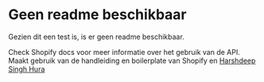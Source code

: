 # Geen readme beschikbaar
Gezien dit een test is, is er geen readme beschikbaar.

Check Shopify docs voor meer informatie over het gebruik van de API. Maakt gebruik van de handleiding en boilerplate van Shopify en [Harshdeep Singh Hura](https://github.com/kinngh/)